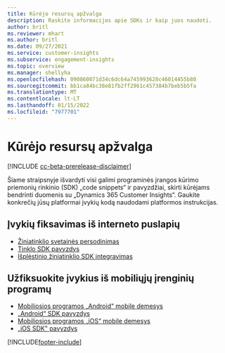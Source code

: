 ```yaml
---
title: Kūrėjo resursų apžvalga
description: Raskite informacijos apie SDKs ir kaip juos naudoti.
author: britl
ms.reviewer: mhart
ms.author: britl
ms.date: 09/27/2021
ms.service: customer-insights
ms.subservice: engagement-insights
ms.topic: overview
ms.manager: shellyha
ms.openlocfilehash: 090860071d34c6dc64a745993628c46014455b80
ms.sourcegitcommit: bb1ca84bc38e81fb2ff2961c457384b7beb5b5fa
ms.translationtype: MT
ms.contentlocale: lt-LT
ms.lasthandoff: 01/15/2022
ms.locfileid: "7977701"
---
```

# <a name="developer-resources-overview"></a>Kūrėjo resursų apžvalga

[!INCLUDE [cc-beta-prerelease-disclaimer](includes/cc-beta-prerelease-disclaimer.md)]

Šiame straipsnyje išvardyti visi galimi programinės įrangos kūrimo priemonių rinkinio (SDK) „code snippets“ ir pavyzdžiai, skirti kūrėjams bendrinti duomenis su „Dynamics 365 Customer Insights“. Gaukite konkrečių jūsų platformai įvykių kodą naudodami platformos instrukcijas.

## <a name="capture-events-from-websites"></a>Įvykių fiksavimas iš interneto puslapių

- [Žiniatinklio svetainės persodinimas](instrument-website.md)
- [Tinklo SDK pavyzdys](websdk-sample.md)
- [Išplėstinio žiniatinklio SDK integravimas](advanced-SDK-implementation.md)

## <a name="capture-events-from-mobile-apps"></a>Užfiksuokite įvykius iš mobiliųjų įrenginių programų

- [Mobiliosios programos „Android“ mobile demesys](get-started-android.md)
- [„Android“ SDK pavyzdys](androidsdk-sample.md)
- [Mobiliosios programos „iOS“ mobile demesys](get-started-ios.md)
- [„iOS SDK" pavyzdys](iossdk-sample.md)

[!INCLUDE[footer-include](../includes/footer-banner.md)]
